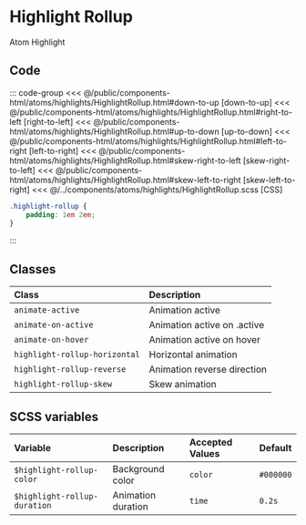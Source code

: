 # Highlight Rollup

<Badge type="tip">Atom</Badge> <Badge type="info">Highlight</Badge>

<div class="dev-section">
    <!--@include: ../../public/components-html/atoms/highlights/HighlightRollup.html -->
</div>

## Code

::: code-group
<<< @/public/components-html/atoms/highlights/HighlightRollup.html#down-to-up [down-to-up]
<<< @/public/components-html/atoms/highlights/HighlightRollup.html#right-to-left [right-to-left]
<<< @/public/components-html/atoms/highlights/HighlightRollup.html#up-to-down [up-to-down]
<<< @/public/components-html/atoms/highlights/HighlightRollup.html#left-to-right [left-to-right]
<<< @/public/components-html/atoms/highlights/HighlightRollup.html#skew-right-to-left [skew-right-to-left]
<<< @/public/components-html/atoms/highlights/HighlightRollup.html#skew-left-to-right [skew-left-to-right]
<<< @/../components/atoms/highlights/HighlightRollup.scss [CSS]
```css [custom css for this MD file]
.highlight-rollup {
    padding: 1em 2em;
}
```
:::

## Classes

| Class                         | Description                 |
|:------------------------------|:----------------------------|
| `animate-active`              | Animation active            |
| `animate-on-active`           | Animation active on .active |
| `animate-on-hover`            | Animation active on hover   |
| `highlight-rollup-horizontal` | Horizontal animation        |
| `highlight-rollup-reverse`    | Animation reverse direction |
| `highlight-rollup-skew`       | Skew animation              |


## SCSS variables

| Variable                       | Description        | Accepted Values | Default   |
|:-------------------------------|:-------------------|:----------------|:----------|
| `$highlight-rollup-color`      | Background color   | `color`         | `#000000` |
| `$highlight-rollup-duration`   | Animation duration | `time`          | `0.2s`    |


<style lang="scss">
@import "docs/theme.scss";

.highlight-rollup {
    padding: 1em 2em;
}

$highlight-rollup-color: $primary-color;

@import "components/atoms/highlights/HighlightRollup.scss";
</style>